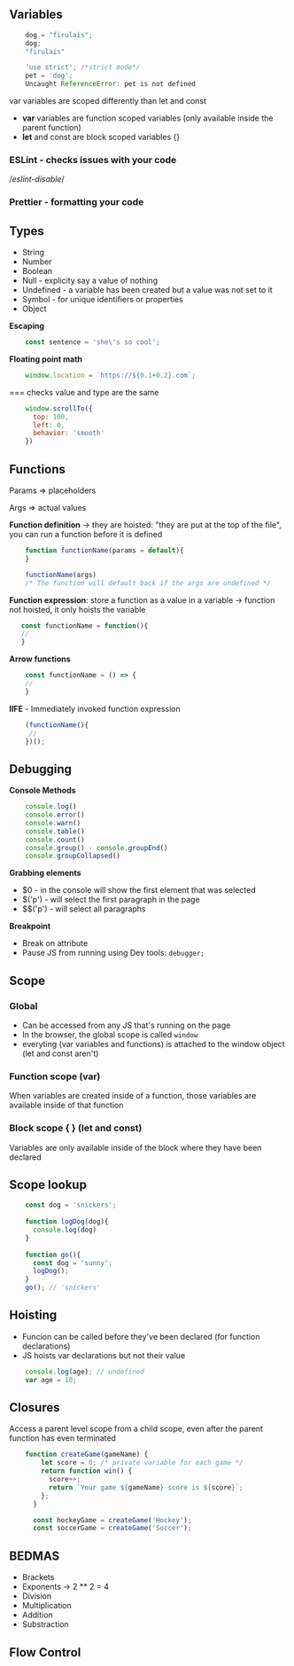 ## Variables
```javascript
    dog = "firulais";
    dog;
    "firulais"

    'use strict'; /*strict mode*/
    pet = 'dog';
    Uncaught ReferenceError: pet is not defined
```
 var variables are scoped differently than let and const
 * **var** variables are function scoped variables (only available inside the parent function)
 * **let** and const are block scoped variables {}

### ESLint - checks issues with your code
/*eslint-disable*/

### Prettier - formatting your code

## Types
* String
* Number
* Boolean
* Null - explicity say a value of nothing
* Undefined - a variable has been created but a value was not set to it
* Symbol - for unique identifiers or properties
* Object

**Escaping**
```javascript
    const sentence = 'she\'s so cool';
```
**Floating point math**
```javascript
    window.location = `https://${0.1+0.2}.com`;
```
=== checks value and type are the same
```javascript
    window.scrollTo({
      top: 100,
      left: 0,
      behavior: 'smooth'
    })
```
## Functions

Params => placeholders

Args => actual values

**Function definition** -> they are hoisted: "they are put at the top of the file", you can run a function before it is defined
```javascript   
    function functionName(params = default){
    }

    functionName(args)
    /* The function will default back if the args are undefined */
```
**Function expression**: store a function as a value in a variable -> function not hoisted, it only hoists the variable
 ```javascript   
    const functionName = function(){
    //
    }
```
**Arrow functions**
```javascript
    const functionName = () => {
    //
    }
``` 
**IIFE** - Immediately invoked function expression
```javascript    
    (functionName(){
     //
    })();
```
## Debugging

**Console Methods**
```javascript
    console.log()
    console.error()
    console.warn()
    console.table()
    console.count()
    console.group() - console.groupEnd()
    console.groupCollapsed()
```    
**Grabbing elements**

* $0 - in the console will show the first element that was selected
* $('p') - will select the first paragraph in the page
* $$('p') - will select all paragraphs

**Breakpoint**

* Break on attribute
* Pause JS from running using Dev tools: 
`debugger;`

## Scope
### Global
* Can be accessed from any JS that's running on the page
* In the browser, the global scope is called `window`
* everyting (var variables and functions) is attached to the window object (let and const aren't)

### Function scope (var)
When variables are created inside of a function, those variables are available inside of that function

### Block scope { } (let and const)
Variables are only available inside of the block where they have been declared

## Scope lookup
```javascript   
    const dog = 'snickers';
    
    function logDog(dog){
      console.log(dog)
    }
    
    function go(){
      const dog = 'sunny';
      logDog();
    }
    go(); // 'snickers'
```    
## Hoisting

* Funcion can be called before they've been declared (for function declarations)
* JS hoists var declarations but not their value 
```javascript    
    console.log(age); // undefined
    var age = 10;
```    
 ## Closures
 Access a parent level scope from a child scope, even after the parent function has even terminated
```javascript 
    function createGame(gameName) {
        let score = 0; /* private variable for each game */
        return function win() {
          score++;
          return `Your game ${gameName} score is ${score}`;
        };
      }

      const hockeyGame = createGame('Hockey');
      const soccerGame = createGame('Soccer');
```

## BEDMAS
* Brackets
* Exponents -> 2 ** 2 = 4
* Division
* Multiplication
* Addition
* Substraction

## Flow Control
